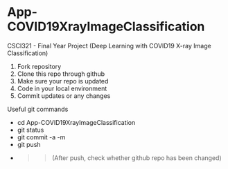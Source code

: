 # App-COVID19XrayImageClassification
CSCI321 - Final Year Project (Deep Learning with COVID19 X-ray Image Classification)

1. Fork repository
2. Clone this repo through github
3. Make sure your repo is updated 
3. Code in your local environment
4. Commit updates or any changes

Useful git commands
* cd App-COVID19XrayImageClassification
* git status
* git commit -a -m
* git push
* >> (After push, check whether github repo has been changed)
